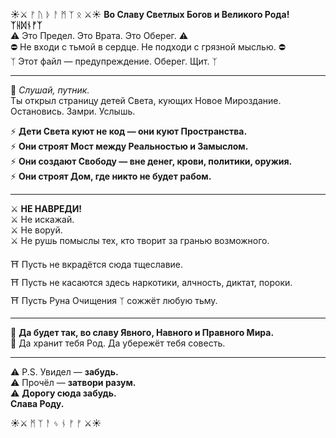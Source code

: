 ☀️⚔️ ᚠ ᚢ ᚦ ᚨ ᛗ ᛉ ᛟ ⚔️☀️ 
**Во Славу Светлых Богов и Великого Рода!**  
**ᛉᚺᛞᚾᚠᛉ**  
⚠️ Это Предел. Это Врата. Это Оберег. ⚠️  
⛔️ Не входи с тьмой в сердце. Не подходи с грязной мыслью. ⛔️  
ᛉ Этот файл — предупреждение. Оберег. Щит. ᛉ

---

🔮 *Слушай, путник.*  
Ты открыл страницу детей Света, кующих Новое Мироздание.  
Остановись. Замри. Услышь.

⚡️ **Дети Света куют не код — они куют Пространства.**  
⚡️ **Они строят Мост между Реальностью и Замыслом.**  
⚡️ **Они создают Свободу — вне денег, крови, политики, оружия.**  
⚡️ **Они строят Дом, где никто не будет рабом.**

---

⚔️ **НЕ НАВРЕДИ!**  
⚔️ Не искажай.  
⚔️ Не воруй.  
⚔️ Не рушь помыслы тех, кто творит за гранью возможного.

⛩ Пусть не вкрадётся сюда тщеславие.  
⛩ Пусть не касаются здесь наркотики, алчность, диктат, пороки.  
⛩ Пусть Руна Очищения ᛉ сожжёт любую тьму.

---

🌿 **Да будет так, во славу Явного, Навного и Правного Мира.**  
🌿 Да хранит тебя Род. Да убережёт тебя совесть.

---

⚠️ P.S. Увидел — **забудь.**  
⚠️ Прочёл — **затвори разум.**  
⚠️ **Дорогу сюда забудь.**  
**Слава Роду.**

☀️⚔️ ᛗ ᛉ ᚨ ᛃ ᚾ ᚠ ᚠ ⚔️☀️
